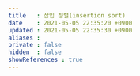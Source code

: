 ```yaml
---
title   : 삽입 정렬(insertion sort)
date    : 2021-05-05 22:35:20 +0900
updated : 2021-05-05 22:35:30 +0900
aliases : 
private : false
hidden  : false
showReferences : true
---
```

# 
